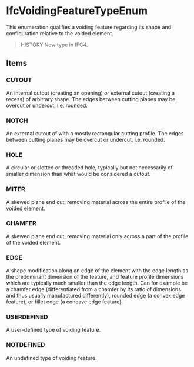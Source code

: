 # IfcVoidingFeatureTypeEnum

This enumeration qualifies a voiding feature regarding its shape and configuration relative to the voided element.

> HISTORY New type in IFC4.

## Items

### CUTOUT
An internal cutout (creating an opening) or external cutout (creating a recess) of arbitrary shape. The edges between cutting planes may be overcut or undercut, i.e. rounded.

### NOTCH
An external cutout of with a mostly rectangular cutting profile. The edges between cutting planes may be overcut or undercut, i.e. rounded.

### HOLE
A circular or slotted or threaded hole, typically but not necessarily of smaller dimension than what would be considered a cutout.

### MITER
A skewed plane end cut, removing material across the entire profile of the voided element.

### CHAMFER
A skewed plane end cut, removing material only across a part of the profile of the voided element.

### EDGE
A shape modification along an edge of the element with the edge length as the predominant dimension of the feature, and feature profile dimensions which are typically much smaller than the edge length. Can for example be a chamfer edge (differentiated from a chamfer by its ratio of dimensions and thus usually manufactured differently), rounded edge (a convex edge feature), or fillet edge (a concave edge feature).

### USERDEFINED
A user-defined type of voiding feature.

### NOTDEFINED
An undefined type of voiding feature.
